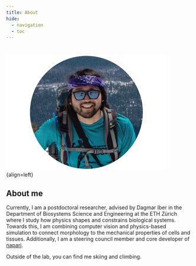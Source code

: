 ```yaml
---
title: About
hide:
  - navigation
  - toc
---
```

#

![Image title](./assets/profile_picture-02.png){align=left}
## About me
Currently, I am a postdoctoral researcher, advised by Dagmar Iber in the Department of Biosystems Science and Engineering at the ETH Zürich where I study how physics shapes and constrains biological systems. Towards this, I am combining computer vision and physics-based simulation to connect morphology to the mechanical properties of cells and tissues. Additionally, I am a steering council member and core developer of [napari](https://github.com/napari/napari).

Outside of the lab, you can find me skiing and climbing.

